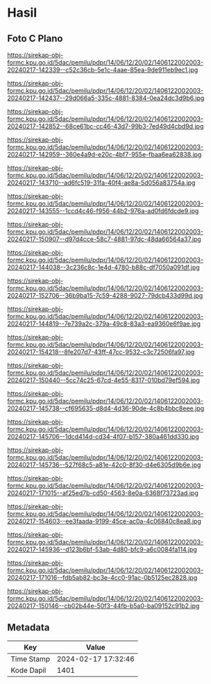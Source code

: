 # Hasil

## Foto C Plano

https://sirekap-obj-formc.kpu.go.id/5dac/pemilu/pdpr/14/06/12/20/02/1406122002003-20240217-142339--c52c36cb-5e1c-4aae-85ea-9de911eb9ec1.jpg

https://sirekap-obj-formc.kpu.go.id/5dac/pemilu/pdpr/14/06/12/20/02/1406122002003-20240217-142437--29d066a5-335c-4881-8384-0ea24dc3d9b6.jpg

https://sirekap-obj-formc.kpu.go.id/5dac/pemilu/pdpr/14/06/12/20/02/1406122002003-20240217-142852--68ce61bc-cc46-43d7-99b3-7ed49d4cbd9d.jpg

https://sirekap-obj-formc.kpu.go.id/5dac/pemilu/pdpr/14/06/12/20/02/1406122002003-20240217-142959--360e4a9d-e20c-4bf7-955e-fbaa6ea62838.jpg

https://sirekap-obj-formc.kpu.go.id/5dac/pemilu/pdpr/14/06/12/20/02/1406122002003-20240217-143710--ad6fc519-31fa-40f4-ae8a-5d056a83754a.jpg

https://sirekap-obj-formc.kpu.go.id/5dac/pemilu/pdpr/14/06/12/20/02/1406122002003-20240217-143555--1ccd4c46-f956-44b2-976a-ad0fd6fdcde9.jpg

https://sirekap-obj-formc.kpu.go.id/5dac/pemilu/pdpr/14/06/12/20/02/1406122002003-20240217-150907--d97d4cce-58c7-4881-97dc-48da66564a37.jpg

https://sirekap-obj-formc.kpu.go.id/5dac/pemilu/pdpr/14/06/12/20/02/1406122002003-20240217-144038--3c236c8c-1e4d-4780-b88c-df7050a091df.jpg

https://sirekap-obj-formc.kpu.go.id/5dac/pemilu/pdpr/14/06/12/20/02/1406122002003-20240217-152706--36b9ba15-7c59-4288-9027-79dcb433d99d.jpg

https://sirekap-obj-formc.kpu.go.id/5dac/pemilu/pdpr/14/06/12/20/02/1406122002003-20240217-144819--7e739a2c-379a-49c8-83a3-ea9360e6f9ae.jpg

https://sirekap-obj-formc.kpu.go.id/5dac/pemilu/pdpr/14/06/12/20/02/1406122002003-20240217-154218--8fe207d7-43ff-47cc-9532-c3c72506fa97.jpg

https://sirekap-obj-formc.kpu.go.id/5dac/pemilu/pdpr/14/06/12/20/02/1406122002003-20240217-150440--5cc74c25-67cd-4e55-8317-010bd79ef594.jpg

https://sirekap-obj-formc.kpu.go.id/5dac/pemilu/pdpr/14/06/12/20/02/1406122002003-20240217-145738--cf695635-d8d4-4d36-90de-4c8b4bbc8eee.jpg

https://sirekap-obj-formc.kpu.go.id/5dac/pemilu/pdpr/14/06/12/20/02/1406122002003-20240217-145706--1dcd414d-cd34-4f07-b157-380a461dd330.jpg

https://sirekap-obj-formc.kpu.go.id/5dac/pemilu/pdpr/14/06/12/20/02/1406122002003-20240217-145736--527f68c5-a81e-42c0-8f30-d4e6305d9b6e.jpg

https://sirekap-obj-formc.kpu.go.id/5dac/pemilu/pdpr/14/06/12/20/02/1406122002003-20240217-171015--af25ed7b-cd50-4563-8e0a-6368f73723ad.jpg

https://sirekap-obj-formc.kpu.go.id/5dac/pemilu/pdpr/14/06/12/20/02/1406122002003-20240217-154603--ee3faada-9199-45ce-ac0a-4c06840c8ea8.jpg

https://sirekap-obj-formc.kpu.go.id/5dac/pemilu/pdpr/14/06/12/20/02/1406122002003-20240217-145936--d123b6bf-53ab-4d80-bfc9-a6c0084fa114.jpg

https://sirekap-obj-formc.kpu.go.id/5dac/pemilu/pdpr/14/06/12/20/02/1406122002003-20240217-171016--fdb5ab82-bc3e-4cc0-91ac-0b5125ec2828.jpg

https://sirekap-obj-formc.kpu.go.id/5dac/pemilu/pdpr/14/06/12/20/02/1406122002003-20240217-150146--cb02b44e-50f3-44fb-b5a0-ba09152c91b2.jpg


## Metadata

| Key        | Value               |
| ---------- | ------------------- |
| Time Stamp | 2024-02-17 17:32:46 |
| Kode Dapil | 1401                |



